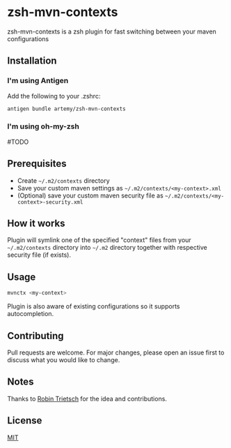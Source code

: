 # zsh-mvn-contexts

zsh-mvn-contexts is a zsh plugin for fast switching between your maven configurations

## Installation

### I'm using Antigen

Add the following to your .zshrc:

```bash
antigen bundle artemy/zsh-mvn-contexts
```

### I'm using oh-my-zsh

\#TODO

## Prerequisites

* Create `~/.m2/contexts` directory
* Save your custom maven settings as `~/.m2/contexts/<my-context>.xml`
* (Optional) save your custom maven security file as `~/.m2/contexts/<my-context>-security.xml`

## How it works

Plugin will symlink one of the specified "context" files from your `~/.m2/contexts` directory into `~/.m2` directory together with respective security file (if exists).

## Usage

```bash
mvnctx <my-context>
```

Plugin is also aware of existing configurations so it supports autocompletion.

## Contributing

Pull requests are welcome. For major changes, please open an issue first to discuss what you would like to change.

## Notes

Thanks to [Robin Trietsch](https://github.com/trietsch) for the idea and contributions.

## License

[MIT](https://choosealicense.com/licenses/mit/)

